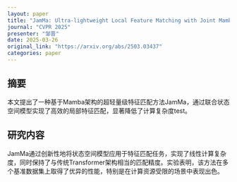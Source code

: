 ```yaml
---
layout: paper
title: "JamMa: Ultra-lightweight Local Feature Matching with Joint Mamba"
journal: "CVPR 2025"
presenter: "邹晋"
date: 2025-03-26
original_link: "https://arxiv.org/abs/2503.03437"
categories: paper
---
```


## 摘要

本文提出了一种基于Mamba架构的超轻量级特征匹配方法JamMa，通过联合状态空间模型实现了高效的局部特征匹配，显著降低了计算复杂度test。

## 研究内容

JamMa通过创新性地将状态空间模型应用于特征匹配任务，实现了线性计算复杂度，同时保持了与传统Transformer架构相当的匹配精度。实验表明，该方法在多个基准数据集上取得了优异的性能，特别是在计算资源受限的场景中表现出色。
